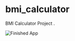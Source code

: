 # bmi_calculator

BMI Calculator Project .

![Finished App](https://github.com/londonappbrewery/Images/blob/master/bmi-calc-demo.gif)
